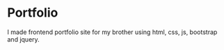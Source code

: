 # Portfolio
I made frontend portfolio site for my brother using html, css, js, bootstrap and jquery.
